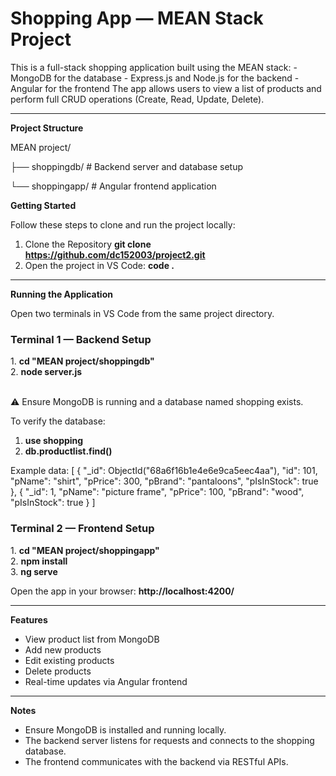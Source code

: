 <h1>Shopping App — MEAN Stack Project</h1>
This is a full-stack shopping application built using the MEAN stack:
- MongoDB for the database
- Express.js and Node.js for the backend
- Angular for the frontend
The app allows users to view a list of products and perform full CRUD operations (Create, Read, Update, Delete).

<hr>

**Project Structure**

MEAN project/

  ├── shoppingdb/       # Backend server and database setup
  
  └── shoppingapp/      # Angular frontend application






**Getting Started**

Follow these steps to clone and run the project locally:
1. Clone the Repository
**git clone https://github.com/dc152003/project2.git**
2. Open the project in VS Code:
**code .**

<hr>


**Running the Application**

Open two terminals in VS Code from the same project directory.

<h3>Terminal 1 — Backend Setup</h3>
1. <b>cd "MEAN project/shoppingdb"</b><br>
2. <b>node server.js</b>
<br><br>

⚠️ Ensure MongoDB is running and a database named shopping exists.


To verify the database:
1) **use shopping**
2) **db.productlist.find()**


Example data:
[
  {
    "_id": ObjectId("68a6f16b1e4e6e9ca5eec4aa"),
    "id": 101,
    "pName": "shirt",
    "pPrice": 300,
    "pBrand": "pantaloons",
    "pIsInStock": true
  },
  {
    "_id": 1,
    "pName": "picture frame",
    "pPrice": 100,
    "pBrand": "wood",
    "pIsInStock": true
  }
]



<h3>Terminal 2 — Frontend Setup</h3>
1. <b>cd "MEAN project/shoppingapp"</b> <br>
2. <b>npm install</b><br>
3. <b>ng serve</b>

Open the app in your browser:
<b>http://localhost:4200/</b>

<hr>

**Features**
- View product list from MongoDB
- Add new products
- Edit existing products
- Delete products
- Real-time updates via Angular frontend
<hr>

**Notes**
- Ensure MongoDB is installed and running locally.
- The backend server listens for requests and connects to the shopping database.
- The frontend communicates with the backend via RESTful APIs.
